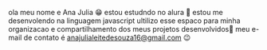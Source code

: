ola meu nome e Ana Julia 😁
estou estudndo no alura 📖
estou me desenvolendo na linguagem javascript
ultilizo esse espaco para minha organizacao e compartilhamento dos meus projetos desenvolvidos💋
meu e-mail de contato é anajulialeitedesouza16@gmail.com 😉
